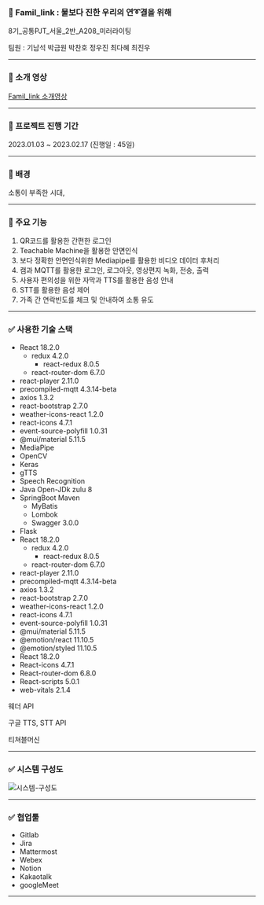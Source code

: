 ### 💌 Famil_link : 물보다 진한 우리의 연➰결을 위해

8기_공통PJT_서울_2반_A208_미러라이팅

팀원 : 기남석 박금원 박찬호 정우진 최다혜 최진우

---

### 🎦 소개 영상 

[Famil_link 소개영상](https://youtu.be/d2Xw3gKlAFk)

---

### 🎦 프로젝트 진행 기간

2023.01.03 ~ 2023.02.17 (진행일 : 45일)

---

### 🎦 배경

소통이 부족한 시대, 

---

### 🎦 주요 기능

1. QR코드를 활용한 간편한 로그인 
2. Teachable Machine을 활용한 안면인식 
3. 보다 정확한 안면인식위한 Mediapipe를 활용한 비디오 데이터 후처리 
4. 캠과 MQTT를 활용한 로그인, 로그아웃, 영상편지 녹화, 전송, 출력
5. 사용자 편의성을 위한 자막과 TTS를 활용한 음성 안내 
6. STT를 활용한 음성 제어
7. 가족 간 연락빈도를 체크 및 안내하여 소통 유도 

---

### ✅ 사용한 기술 스택

- React 18.2.0
    - redux 4.2.0
        - react-redux 8.0.5
    - react-router-dom 6.7.0
- react-player 2.11.0
- precompiled-mqtt 4.3.14-beta
- axios 1.3.2
- react-bootstrap 2.7.0
- weather-icons-react 1.2.0
- react-icons 4.7.1
- event-source-polyfill 1.0.31
- @mui/material 5.11.5
- MediaPipe
- OpenCV
- Keras
- gTTS
- Speech Recognition
- Java Open-JDk zulu 8
- SpringBoot Maven
    - MyBatis
    - Lombok
    - Swagger 3.0.0
- Flask
- React 18.2.0
    - redux 4.2.0
        - react-redux 8.0.5
    - react-router-dom 6.7.0
- react-player 2.11.0
- precompiled-mqtt 4.3.14-beta
- axios 1.3.2
- react-bootstrap 2.7.0
- weather-icons-react 1.2.0
- react-icons 4.7.1
- event-source-polyfill 1.0.31
- @mui/material 5.11.5
- @emotion/react 11.10.5
- @emotion/styled 11.10.5
- React 18.2.0
- React-icons 4.7.1
- React-router-dom 6.8.0
- React-scripts 5.0.1
- web-vitals 2.1.4

웨더 API

구글 TTS, STT API

티쳐블머신

---

### ✅ 시스템 구성도

![시스템-구성도](https://user-images.githubusercontent.com/78834028/232195726-84da1552-ba36-49cf-8316-9fc89463e6c4.jpg)

---


### ✅ 협업툴

- Gitlab
- Jira
- Mattermost
- Webex
- Notion
- Kakaotalk
- googleMeet

---



